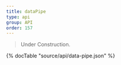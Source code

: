 ```yaml
---
title: dataPipe
type: api
group: API
order: 157
---
```

> Under Construction.

{% docTable "source/api/data-pipe.json" %}



